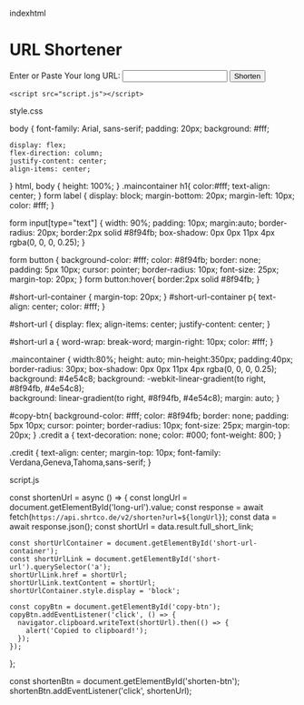 indexhtml

<DOCTYPE html>
<html>
  <head>
    <title>URL Shortener</title>
    <link rel="stylesheet" href="style.css">
  </head>
  <body>
    <div class="maincontainer">
    <h1>URL Shortener</h1>
    <form>
      <label for="long-url">Enter or Paste Your long URL:</label>
      <input type="text" id="long-url" name="long-url">
      <button type="button" id="shorten-btn">Shorten</button>
    </form>
    <div id="short-url-container" style="display:none">
      <p>Here's your shortened URL:</p>
      <div id="short-url">
        <a href="" target="_blank"></a>
        <button type="button" id="copy-btn">Copy</button>
      </div>
    </div>
    
    <script src="script.js"></script>
  </body>
</html>
style.css

body {
    font-family: Arial, sans-serif;
    padding: 20px;
    background: #fff;

    display: flex;
    flex-direction: column;
    justify-content: center;
    align-items: center;
  }
  html, body {
    height: 100%;
}
  .maincontainer h1{
    color:#fff;
    text-align: center;
  }
  form label {
    display: block;
    margin-bottom: 20px;
    margin-left: 10px;
    color: #fff;
  }
  
  form input[type="text"] {
    width: 90%;
    padding: 10px;
    margin:auto;
    border-radius: 20px;
    border:2px solid #8f94fb;
    box-shadow: 0px 0px 11px 4px rgba(0, 0, 0, 0.25);
  }
  
  form button {
    background-color: #fff;
    color: #8f94fb;
    border: none;
    padding: 5px 10px;
    cursor: pointer;
    border-radius: 10px;
    font-size: 25px;
    margin-top: 20px;
  }
  form button:hover{
    border:2px solid #8f94fb;
  }
  
  #short-url-container {
    margin-top: 20px;
  }
  #short-url-container p{
    text-align: center;
    color: #fff;
  }
  
  #short-url {
    display: flex;
    align-items: center;
    justify-content: center;
  }
  
  #short-url a {
    word-wrap: break-word;
    margin-right: 10px;
    color: #fff;
  }

  .maincontainer
  {
    width:80%;
    height: auto;
    min-height:350px;
    padding:40px;
    border-radius: 30px;
    box-shadow: 0px 0px 11px 4px rgba(0, 0, 0, 0.25);
    background: #4e54c8;
    background: -webkit-linear-gradient(to right, #8f94fb, #4e54c8);  
    background: linear-gradient(to right, #8f94fb, #4e54c8);
    margin: auto;
  }

  #copy-btn{
    background-color: #fff;
    color: #8f94fb;
    border: none;
    padding: 5px 10px;
    cursor: pointer;
    border-radius: 10px;
    font-size: 25px;
    margin-top: 20px;
  }
  .credit a {
    text-decoration: none;
    color: #000;
    font-weight: 800;
}

.credit {
    text-align: center;
    margin-top: 10px;
    font-family: Verdana,Geneva,Tahoma,sans-serif;
}

script.js

const shortenUrl = async () => {
    const longUrl = document.getElementById('long-url').value;
    const response = await fetch(`https://api.shrtco.de/v2/shorten?url=${longUrl}`);
    const data = await response.json();
    const shortUrl = data.result.full_short_link;
  
    const shortUrlContainer = document.getElementById('short-url-container');
    const shortUrlLink = document.getElementById('short-url').querySelector('a');
    shortUrlLink.href = shortUrl;
    shortUrlLink.textContent = shortUrl;
    shortUrlContainer.style.display = 'block';
  
    const copyBtn = document.getElementById('copy-btn');
    copyBtn.addEventListener('click', () => {
      navigator.clipboard.writeText(shortUrl).then(() => {
        alert('Copied to clipboard!');
      });
    });
  };
  
  const shortenBtn = document.getElementById('shorten-btn');
  shortenBtn.addEventListener('click', shortenUrl);
  
